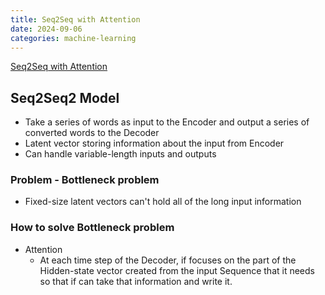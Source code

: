 ```yaml
---
title: Seq2Seq with Attention
date: 2024-09-06
categories: machine-learning
---
```


[Seq2Seq with Attention](https://www.boostcourse.org/boostcampaitech7/lecture/1544441?isDesc=false)

## Seq2Seq2 Model

- Take a series of words as input to the Encoder and output a series of converted words to the Decoder
- Latent vector storing information about the input from Encoder
- Can handle variable-length inputs and outputs
<!-- -->

### Problem - Bottleneck problem

- Fixed-size latent vectors can't hold all of the long input information
<!-- -->

### How to solve Bottleneck problem

- Attention
  - At each time step of the Decoder, if focuses on the part of the Hidden-state vector created from the input Sequence that it needs so that if can take that information and write it.
